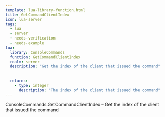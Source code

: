 ```yaml
---
template: lua-library-function.html
title: GetCommandClientIndex
icon: lua-server
tags:
  - lua
  - server
  - needs-verification
  - needs-example
lua:
  library: ConsoleCommands
  function: GetCommandClientIndex
  realm: server
  description: "Get the index of the client that issued the command"
  
  
  returns:
    - type: integer
      description: "The index of the client that issued the command"
---
```


<div class="lua__search__keywords">
ConsoleCommands.GetCommandClientIndex &#x2013; Get the index of the client that issued the command
</div>
